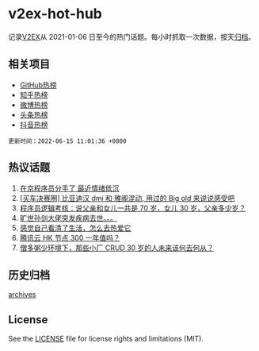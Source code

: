 # v2ex-hot-hub

 记录[V2EX](https://www.v2ex.com/)从 2021-01-06 日至今的热门话题。每小时抓取一次数据，按天[归档](archives)。
 
 ## 相关项目

- [GitHub热榜](https://github.com/snaildev/github-hot-hub)
- [知乎热榜](https://github.com/snaildev/zhihu-hot-hub)
- [微博热榜](https://github.com/snaildev/weibo-hot-hub)
- [头条热榜](https://github.com/snaildev/toutiao-hot-hub)
- [抖音热榜](https://github.com/snaildev/douyin-hot-hub)


 `更新时间：2022-06-15 11:01:36 +0800`

## 热议话题

1. [在京程序员分手了 最近情绪低沉](https://www.v2ex.com/t/859483)
1. [[买车决赛圈] 比亚迪汉 dmi 和 雅阁混动, 用过的 Big old 来说说感受吧](https://www.v2ex.com/t/859546)
1. [程序员逻辑考核：说父亲和女儿一共是 70 岁，女儿 30 岁，父亲多少岁？](https://www.v2ex.com/t/859681)
1. [旷世孙剑大佬突发疾病去世。。。](https://www.v2ex.com/t/859511)
1. [感觉自己看清了生活，怎么去热爱它](https://www.v2ex.com/t/859562)
1. [腾讯云 HK 节点 300 一年值吗？](https://www.v2ex.com/t/859587)
1. [僧多粥少环境下，那些小厂 CRUD 30 岁的人未来该何去何从？](https://www.v2ex.com/t/859506)

## 历史归档

[archives](archives)

## License

See the [LICENSE](LICENSE) file for license rights and limitations (MIT).
